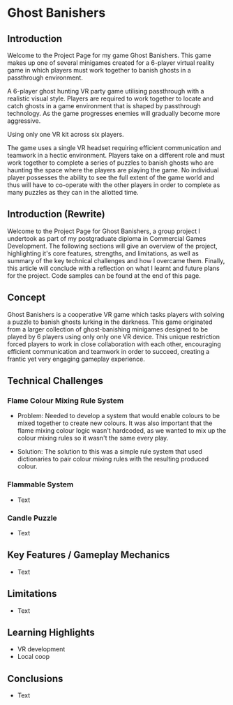 # Ghost Banishers

## Introduction
Welcome to the Project Page for my game Ghost Banishers. This game makes up one of several 
minigames created for a 6-player virtual reality game in which players must work together to
banish ghosts in a passthrough environment.

A 6-player ghost hunting VR party game utilising passthrough with a realistic visual style.
Players are required to work together to locate and catch ghosts in a game environment that 
is shaped by passthrough technology. As the game progresses enemies will gradually become 
more aggressive.

Using only one VR kit across six players.

The game uses a single VR headset requiring efficient communication and teamwork in a hectic 
environment. Players take on a different role and must work together to complete a series of 
puzzles to banish ghosts who are haunting the space where the players are playing the game. 
No individual player possesses the ability to see the full extent of the game world and thus
will have to co-operate with the other players in order to complete as many puzzles as they
can in the allotted time.


## Introduction (Rewrite)
Welcome to the Project Page for Ghost Banishers, a group project I undertook as part of my 
postgraduate diploma in Commercial Games Development. The following sections will give an 
overview of the project, highlighting it's core features, strengths, and limitations, as well
as summary of the key technical challenges and how I overcame them. Finally, this article
will conclude with a reflection on what I learnt and future plans for the project. Code 
samples can be found at the end of this page. 

## Concept 
Ghost Banishers is a cooperative VR game which tasks players with solving a puzzle to banish 
ghosts lurking in the darkness. This game originated from a larger collection of 
ghost-banishing minigames designed to be played by 6 players using only only one VR device. 
This unique restriction forced players to work in close collaboration with each other, 
encouraging efficient communication and teamwork in order to succeed, creating a frantic yet 
very engaging gameplay experience.

## Technical Challenges 

### Flame Colour Mixing Rule System
- Problem: Needed to develop a system that would enable colours to be mixed together to 
create new colours. It was also important that the flame mixing colour logic wasn't hardcoded,
as we wanted to mix up the colour mixing rules so it wasn't the same every play. 

- Solution: The solution to this was a simple rule system that used dictionaries to pair 
colour mixing rules with the resulting produced colour. 

### Flammable System
- Text

### Candle Puzzle
- Text


## Key Features / Gameplay Mechanics
- Text

## Limitations
- Text

## Learning Highlights
- VR development
- Local coop

## Conclusions
- Text